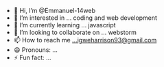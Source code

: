 - 👋 Hi, I’m @Emmanuel-14web
- 👀 I’m interested in ... coding and web development
- 🌱 I’m currently learning ... javascript
- 💞️ I’m looking to collaborate on ... webstorm
- 📫 How to reach me ...igweharrison93@gmail.com
- 😄 Pronouns: ...
- ⚡ Fun fact: ...

<!---
Emmanuel-14web/Emmanuel-14web is a ✨ special ✨ repository because its `README.md` (this file) appears on your GitHub profile.
You can click the Preview link to take a look at your changes.
--->
